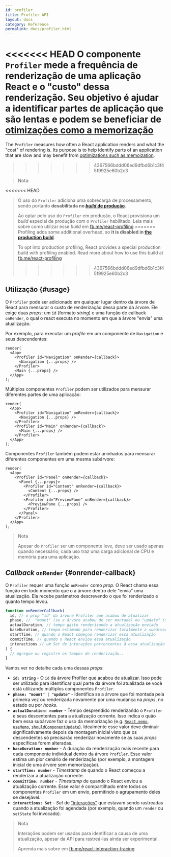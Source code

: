 ```yaml
---
id: profiler
title: Profiler API
layout: docs
category: Reference
permalink: docs/profiler.html
---
```


<<<<<<< HEAD
O componente `Profiler` mede a frequência de renderização de uma aplicação React e o "custo" dessa renderização.
Seu objetivo  é ajudar a identificar partes de aplicação que são lentas e podem se beneficiar de [otimizações como a memorização](https://reactjs.org/docs/hooks-faq.html#how-to-memoize-calculations)
=======
The `Profiler` measures how often a React application renders and what the "cost" of rendering is.
Its purpose is to help identify parts of an application that are slow and may benefit from [optimizations such as memoization](/docs/hooks-faq.html#how-to-memoize-calculations).
>>>>>>> 4367566bddd06ed9dfbd6b1c3f45f9925e60b2c3

> Nota:
>
<<<<<<< HEAD
> O uso do `Profiler` adiciona uma sobrecarga de processamento, sendo portanto **desabilitada no [_build_ de produção](https://reactjs.org/docs/optimizing-performance.html#use-the-production-build)**.
> 
> Ao optar pelo uso do `Profiler` em produção, o React provisiona um _build_ especial de produção com o `Profiler` habilitado.
> Leia mais sobre como utilizar esse _build_ em [fb.me/react-profiling](https://fb.me/react-profiling)
=======
> Profiling adds some additional overhead, so **it is disabled in [the production build](/docs/optimizing-performance.html#use-the-production-build)**.
>
> To opt into production profiling, React provides a special production build with profiling enabled.
> Read more about how to use this build at [fb.me/react-profiling](https://fb.me/react-profiling)
>>>>>>> 4367566bddd06ed9dfbd6b1c3f45f9925e60b2c3

## Utilização {#usage}

O `Profiler` pode ser adicionado em qualquer lugar dentro da árvore de React para mensurar o custo de renderização dessa parte da árvore.
Ele exige duas _props_: um `id` (formato _string_) e uma função de callback `onRender`, o qual o react executa no momento em que a árvore "envia" uma atualização.

Por exemplo, para executar um _profile_ em um componente de `Navigation` e seus descendentes:

```js{3}
render(
  <App>
    <Profiler id="Navigation" onRender={callback}>
      <Navigation {...props} />
    </Profiler>
    <Main {...props} />
  </App>
);
```

Múltiplos componentes `Profiler` podem ser utilizados para mensurar diferentes partes de uma aplicação:
```js{3,6:
render(
  <App>
    <Profiler id="Navigation" onRender={callback}>
      <Navigation {...props} />
    </Profiler>
    <Profiler id="Main" onRender={callback}>
      <Main {...props} />
    </Profiler>
  </App>
);
```

Componentes `Profiler` também podem estar aninhados para mensurar diferentes componentes em uma mesma subárvore:
```js{2,6,8}
render(
  <App>
    <Profiler id="Panel" onRender={callback}>
      <Panel {...props}>
        <Profiler id="Content" onRender={callback}>
          <Content {...props} />
        </Profiler>
        <Profiler id="PreviewPane" onRender={callback}>
          <PreviewPane {...props} />
        </Profiler>
      </Panel>
    </Profiler>
  </App>
);
```

> Nota
>
> Apesar do `Profiler` ser um componente leve, deve ser usado apenas quando necessário; cada uso traz uma carga adicional de CPU e memória para uma aplicação.

## _Callback_ `onRender` {#onrender-callback}

O `Profiler` requer uma função `onRender` como _prop_.
O React chama essa função em todo momento que o a árvore dentro dele "envia" uma atualização.
Ela recebe parâmetros descrevendo o que foi renderizado e quanto tempo levou.

```js
function onRenderCallback(
  id, // o prop "id" da árvore Profiler que acabou de atualizar 
  phase, //  "mount" (se a árvore acabou de ser montada) ou "update" (se foi renderizada novamente)
  actualDuration, // tempo gasto renderizando a atualização enviada
  baseDuration, // tempo estimado para renderizar totalmente a subárvore sem memorização
  startTime, // quando o React começou renderizar essa atualização
  commitTime, // quando o React enviou essa atualização
  interactions // um Set de interações pertencentes â essa atualização
) {
  // Agregue ou registre os tempos de renderização..
}
```

Vamos ver no detalhe cada uma dessas _props_:

* **`id: string`** - 
O `id` da árvore Profiler que acabou de atualizar.
Isso pode ser utilizado para identificar qual parte da árvore foi atualizada se você está utilizando múltiplos componentes `Profiler`.
* **`phase: "mount" | "update"`** -
Identifica se a árvore que foi montada pela primeira vez ou renderizada novamente por uma mudança na _props_, no estado ou por _hooks_.
* **`actualDuration: number`** -
Tempo desprendido renderizańdo o `Profiler` e seus descententes para a atualização corrente. 
Isso indica o quão bem essa subárvore faz o uso da memorização (e.g. [`React.memo`](/docs/react-api.html#reactmemo), [`useMemo`](/docs/hooks-reference.html#usememo), [`shouldComponentUpdate`](/docs/hooks-faq.html#how-do-i-implement-shouldcomponentupdate)).
Idealmente esse valor deve diminuir significativamente depois da montagem inicial visto que os descendentes só precisarão renderizar novamente se as suas _props_ específicas forem alteradas.
* **`baseDuration: number`** -
A duração da renderização mais recente para cada componente individual dentro da árvore `Profiler`.
Esse valor estima um pior cenário de renderização (por exemplo, a montagem inicial de uma árvore sem memorização).
* **`startTime: number`** -
_Timestamp_ de quando o React começou a renderizar a atualização corrente.
* **`commitTime: number`** -
_Timestamp_ de quando o React enviou a atualização corrente.
Esse valor é compartilhado entre todos os componentes `Profiler` em um envio, permitindo o agrupamento deles se desejável.
* **`interactions: Set`** -
_Set_ de ["interações"](https://fb.me/react-interaction-tracing) que estavam sendo rastreadas quando a atualização foi agendada (por exemplo, quando um `render` ou `setState` foi invocado).

> Nota
>
> Interações podem ser usadas para identificar a causa de uma atualização, apesar da API para rastreá-las ainda ser experimental.
>
> Aprenda mais sobre em [fb.me/react-interaction-tracing](https://fb.me/react-interaction-tracing)
